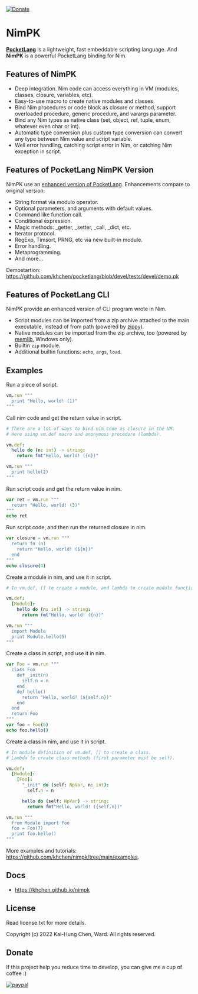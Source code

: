 [![Donate](https://img.shields.io/badge/Donate-PayPal-green.svg)](https://paypal.me/khchen0915?country.x=TW&locale.x=zh_TW)

# NimPK

[**PocketLang**](https://thakeenathees.github.io/pocketlang/ "**PocketLang**") is a lightweight, fast embeddable scripting language. And **NimPK** is a powerful PocketLang binding for Nim.

## Features of NimPK
* Deep integration. Nim code can access everything in VM (modules, classes, closure, variables, etc).
* Easy-to-use macro to create native modules and classes.
* Bind Nim procedures or code block as closure or method, support  overloaded procedure, generic procedure, and varargs parameter.
* Bind any Nim types as native class (set, object, ref, tuple, enum, whatever even char or int).
* Automatic type conversion plus custom type conversion can convert any type between Nim value and script variable.
* Well error handling, catching script error in Nim, or catching Nim exception in script.

## Features of PocketLang NimPK Version
NimPK use an [enhanced version of PocketLang](https://github.com/khchen/pocketlang "enhanced version of PocketLang"). Enhancements compare to original version:

* String format via modulo operator.
* Optional parameters, and arguments with default values.
* Command like function call.
* Conditional expression.
* Magic methods: _getter, _setter, _call, _dict, etc.
* Iterator protocol.
* RegExp, Timsort, PRNG, etc via new built-in module.
* Error handling.
* Metaprogramming.
* And more...

Demostartion: https://github.com/khchen/pocketlang/blob/devel/tests/devel/demo.pk

## Features of PocketLang CLI
NimPK provide an enhanced version of CLI program wrote in Nim.

* Script modules can be imported from a zip archive attached to the main executable, instead of from path (powered by [zippy](https://github.com/guzba/zippy "zippy")).
* Native modules can be imported from the zip archive, too (powered by [memlib](https://github.com/khchen/memlib "memlib"), Windows only).
* Builtin `zip` module.
* Additional builtin functions: `echo`, `args`, `load`.

## Examples
Run a piece of script.
```nim
vm.run """
  print "Hello, world! (1)"
"""
```

Call nim code and get the return value in script.
```nim
# There are a lot of ways to bind nim code as closure in the VM.
# Here using vm.def macro and anonymous procedure (lambda).

vm.def:
  hello do (n: int) -> string:
    return fmt"Hello, world! ({n})"

vm.run """
  print hello(2)
"""
```

Run script code and get the return value in nim.
```nim
var ret = vm.run """
  return "Hello, world! (3)"
"""
echo ret
```

Run script code, and then run the returned closure in nim.
```nim
var closure = vm.run """
  return fn (n)
    return "Hello, world! (${n})"
  end
"""
echo closure(4)
```

Create a module in nim, and use it in script.
```nim
# In vm.def, [] to create a module, and lambda to create module function.

vm.def:
  [Module]:
    hello do (n: int) -> string:
      return fmt"Hello, world! ({n})"

vm.run """
  import Module
  print Module.hello(5)
"""
```

Create a class in script, and use it in nim.
```nim
var Foo = vm.run """
  class Foo
    def _init(n)
      self.n = n
    end
    def hello()
      return "Hello, world! (${self.n})"
    end
  end
  return Foo
"""
var foo = Foo(6)
echo foo.hello()
```

Create a class in nim, and use it in script.
```nim
# In module definition of vm.def, [] to create a class.
# Lambda to create class methods (first parameter must be self).

vm.def:
  [Module]:
    [Foo]:
      "_init" do (self: NpVar, n: int):
        self.n = n

      hello do (self: NpVar) -> string:
        return fmt"Hello, world! ({self.n})"

vm.run """
  from Module import Foo
  foo = Foo(7)
  print foo.hello()
"""
```
More examples and tutorials: https://github.com/khchen/nimpk/tree/main/examples.

## Docs
* https://khchen.github.io/nimpk

## License
Read license.txt for more details.

Copyright (c) 2022 Kai-Hung Chen, Ward. All rights reserved.

## Donate
If this project help you reduce time to develop, you can give me a cup of coffee :)

[![paypal](https://www.paypalobjects.com/en_US/i/btn/btn_donateCC_LG.gif)](https://paypal.me/khchen0915?country.x=TW&locale.x=zh_TW)
